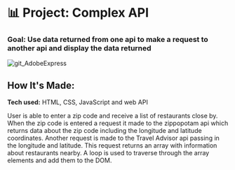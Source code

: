 # 📊 Project: Complex API 

### Goal: Use data returned from one api to make a request to another api and display the data returned

![git_AdobeExpress](https://user-images.githubusercontent.com/91163017/196013738-1b44550b-235f-49c5-abfe-5c1336580a0a.gif)

## How It's Made:

**Tech used:** HTML, CSS, JavaScript and web API

User is able to enter a zip code and receive a list of restaurants close by. When the zip code is entered a request it made to the zippopotam api which returns data about the zip code including the longitude and latitude coordinates. Another request is made to the Travel Advisor api passing in the longitude and latitude. This request returns an array with information about restaurants nearby. A loop is used to traverse through the array elements and add them to the DOM.

